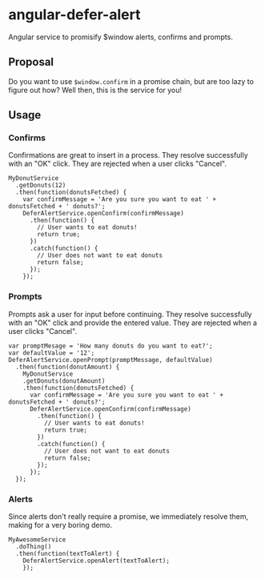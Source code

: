 # angular-defer-alert
Angular service to promisify $window alerts, confirms and prompts.

## Proposal
Do you want to use `$window.confirm` in a promise chain, but are too lazy to figure out how?
Well then, this is the service for you!

## Usage

### Confirms
Confirmations are great to insert in a process. They resolve successfully with an "OK" click. They are rejected when a user clicks "Cancel".
```
MyDonutService
  .getDonuts(12)
  .then(function(donutsFetched) {
    var confirmMessage = 'Are you sure you want to eat ' + donutsFetched + ' donuts?';
    DeferAlertService.openConfirm(confirmMessage)
      .then(function() {
        // User wants to eat donuts!
        return true;
      })
      .catch(function() {
        // User does not want to eat donuts
        return false;
      });
    });
```

### Prompts
Prompts ask a user for input before continuing. They resolve successfully with an "OK" click and provide the entered value. They are rejected when a user clicks "Cancel".
```
var promptMesage = 'How many donuts do you want to eat?';
var defaultValue = '12';
DeferAlertService.openPrompt(promptMessage, defaultValue)
  .then(function(donutAmount) {
    MyDonutService
    .getDonuts(donutAmount)
    .then(function(donutsFetched) {
      var confirmMessage = 'Are you sure you want to eat ' + donutsFetched + ' donuts?';
      DeferAlertService.openConfirm(confirmMessage)
        .then(function() {
          // User wants to eat donuts!
          return true;
        })
        .catch(function() {
          // User does not want to eat donuts
          return false;
        });
      });
  });
```

### Alerts
Since alerts don't really require a promise, we immediately resolve them, making for a very boring demo.
```
MyAwesomeService
  .doThing()
  .then(function(textToAlert) {
    DeferAlertService.openAlert(textToAlert);
    });
```
